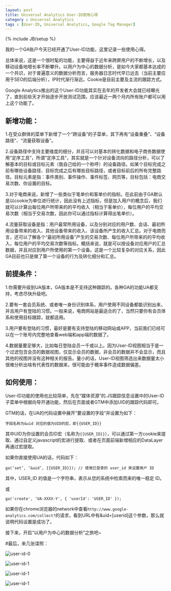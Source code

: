 ```yaml
---
layout: post
title: Universal Analytics User-ID使用心得
category : Universal Analytics
tags : [User-ID, Universal Analytics, Google Tag Manager]
---
```

{% include JB/setup %}

我的一个GA账户今天已经开通了User-ID功能，这里记录一些使用心得。

总体来说，这是一个很时髦的功能，主要得益于近年来跨屏用户的不断增长，以及移动设备地增长率不断攀升。以用户为中心的数据分析，是如今大家都基本达成的一个共识，对于普遍意义的数据分析而言，服务器日志时代早已远去（当前主要应用于SEO的后端分析），IP时代渐行渐远，Cookie是目前主要及主流的跟踪方式。

Google Analytics推出的这个User-ID功能其实在去年的开发者大会就已经曝光了，直到前些天才开始逐步开放测试范围，应该最近一两个月内所有账户都可以用上这个功能了。

## 新增功能：

1.在受众群体的菜单下新增了一个“跨设备”的子菜单，其下再有“设备重叠”、“设备路径”、“流量获取设备”。

2.设备路径中支持主要维度的细分，并且可以对基本的转化数据和电子商务数据使用“定序工具”，所谓“定序工具”，其实就是一个针对设备流向的路径分析，可以了解基本的目标或目标元素（我自己给的一个称呼）的设备路径。如某个目标完成之前有哪些设备路径、目标完成之后有哪些目标路径，或者目标前后的所有完整路径。目标元素是指：事件类别、事件操作、事件标签、网页等，目标包括：电商交易次数、你设置的目标。

3.对于电商来说，新增了一些类似于笔单价和客单价的指标。在此前由于GA默认是以cookie为单位进行统计，因此没有上述指标，但是加入用户的概念后，我们就可以计算出每位用户所带来的的平均收入（相当于客单价），每位用户的平均交易次数（相当于交易次数，因此你可以通过指标计算得出笔单价）。

4.流量获取设备是指：用户最常所用设备，以及分别对应的用户数、会话、最初所用设备带来的收入、其他设备带来的收入、该设备所产生的收入汇总。对于电商而言，还可以了解各个“最初所用设备”产生的交易次数、每位用户所带来的的平均收入，每位用户的平均交易次数等指标。概括来说，就是可以按设备对应用户的汇总数据，并且对应到用户所使用的第一个设备。这是一个比较复杂的对应关系，因此GA目前也只是做了第一个设备的行为及转化细分和汇总。

## 前提条件：

1.你需要升级到UA版本，GA版本是不支持这种跟踪的。各种GA的功能UA都支持，考虑尽快升级吧。

2.要有一套会员系统、或者唯一身份识别体系，用户使用不同设备都能识别出来，并且用户有登陆的习惯。一般来说，电商网站是最适合的了，当然只要你有会员体系和使用目标跟踪，就都适用。

3.用户要有登陆的习惯，最好是要有支持登陆的移动网站或APP，当前我们已经可以在一个账号内完整地查看web端和app端的数据了。

4.数据量要足够大，比如每日登陆会员一千或以上。因为User-ID视图相当于是一个过滤包含会员的数据视图，仅显示会员的数据，非会员的数据并不会显示，而且其他的视图并没有这种相关的报告。量小的话，User-ID视图筛选出来数据量太小很难分析出啥有代表性的数据来，很可能由于概率事件造成数据偏差。

## 如何使用：
User-ID功能的使用也比较简单，先在“媒体资源”的.JS跟踪信息设置中的User-ID子菜单中根据向导开通功能，然后在页面或者GTM中添加UID的跟踪代码即可。

GTM的话，在UA的代码设置中展开”要设置的字段“并设置为如下：

```字段名称为&uid 对应的值为UID的宏，即{{USER_ID}}```

其中UID为你设置的会员ID宏（名称为`{{USER_ID}}`），可以通过第一方cookie来提取、通过自定义javascript的宏进行提取、或者在页面前端新增相应的DataLayer再通过宏提取。

如果你直接使用UA的话，代码如下：

```ga(‘set’, ‘&uid’, {{USER_ID}}); // 使用已登录的 user_id 来设置用户 ID```

其中，USER_ID 的值是一个字符串，表示从您的系统中检索而来的唯一稳定 ID。

或

```ga('create', 'UA-XXXX-Y', { 'userId': 'USER_ID' });```


如果你在chrome浏览器的network中查看`http://www.google-analytics.com/collect?`的请求，看到URL中有&uid=[userid]这个参数，那么就说明代码设置是成功了。

接下来，开启“以用户为中心的数据分析”之旅吧~

#最后，来几张谍照：

![user-id-0](http://cdn.xiaoq.in/hub/user-id-0.png "User-ID启用设置")

![user-id-1](http://cdn.xiaoq.in/hub/user-id-1.png "User-ID设备重叠")

![user-id-1](http://cdn.xiaoq.in/hub/user-id-2.png "User-ID设备路径")

![user-id-1](http://cdn.xiaoq.in/hub/user-id-3.png "User-ID流量获取设备")
